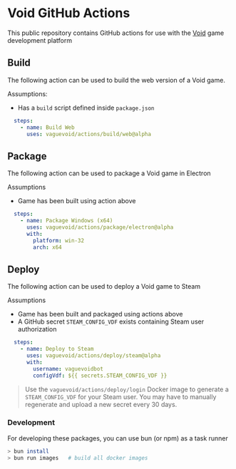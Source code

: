# Void GitHub Actions

This public repository contains GitHub actions for use with the [Void](https://void.dev) game development platform

## Build

The following action can be used to build the web version of a Void game.

Assumptions:
  * Has a `build` script defined inside `package.json`

```yaml
  steps:
    - name: Build Web
      uses: vaguevoid/actions/build/web@alpha
```

## Package

The following action can be used to package a Void game in Electron

Assumptions
  * Game has been built using action above

```yaml
  steps:
    - name: Package Windows (x64)
      uses: vaguevoid/actions/package/electron@alpha
      with:
        platform: win-32
        arch: x64
```

## Deploy

The following action can be used to deploy a Void game to Steam

Assumptions
  * Game has been built and packaged using actions above
  * A GitHub secret `STEAM_CONFIG_VDF` exists containing Steam user authorization

```yaml
  steps:
    - name: Deploy to Steam
      uses: vaguevoid/actions/deploy/steam@alpha
      with:
        username: vaguevoidbot
        configVdf: ${{ secrets.STEAM_CONFIG_VDF }}
```

> Use the `vaguevoid/actions/deploy/login` Docker image to generate a `STEAM_CONFIG_VDF` for your
Steam user. You may have to manually regenerate and upload a new secret every 30 days.


### Development

For developing these packages, you can use bun (or npm) as a task runner

```bash
> bun install
> bun run images   # build all docker images
```
